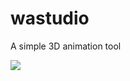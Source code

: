 # wastudio
A simple 3D animation tool

![](https://raw.githubusercontent.com/osen/wastudio/master/docs/wastudio_ss1.png)
